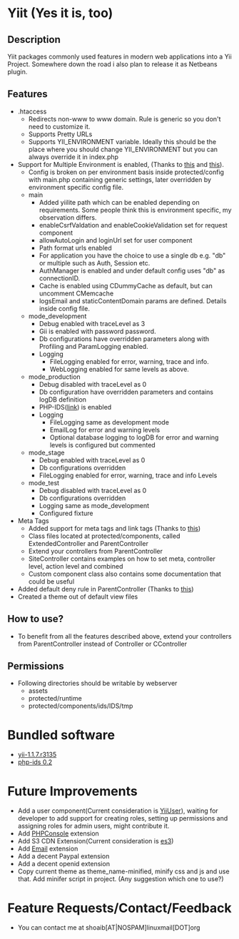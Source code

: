 Yiit (Yes it is, too)
==============

Description
------------------
Yiit packages commonly used features in modern web applications into a Yii Project. Somewhere down the road i also plan to release it as Netbeans plugin.

Features
------------------
* .htaccess
	* Redirects non-www to www domain. Rule is generic so you don't need to customize it.
	* Supports Pretty URLs
	* Supports YII_ENVIRONMENT variable. Ideally this should be the place where you should change YII_ENVIRONMENT but you can always override it in index.php
* Support for Multiple Environment is enabled, (Thanks to [this](http://www.yiiframework.com/wiki/73) and [this](http://www.yiiframework.com/wiki/73/#c34)).
	* Config is broken on per environment basis inside protected/config with main.php containing generic settings, later overridden by environment specific config file.
	* main
		* Added yiilite path which can be enabled depending on requirements. Some people think this is environment specific, my observation differs.
		* enableCsrfValdation and enableCookieValidation set for request component
		* allowAutoLogin and loginUrl set for user component
		* Path format urls enabled
		* For application you have the choice to use a single db e.g. "db" or multiple such as Auth, Session etc.
		* AuthManager is enabled and under default config uses "db" as connectionID.
		* Cache is enabled using CDummyCache as default, but can uncomment CMemcache
		* logsEmail and staticContentDomain params are defined. Details inside config file.
	* mode_development
		* Debug enabled with traceLevel as 3
		* Gii is enabled with password password.
		* Db configurations have overridden parameters along with Profiling and ParamLogging enabled.
		* Logging
			* FileLogging enabled for error, warning, trace and info.
			* WebLogging enabled for same levels as above.
	* mode_production
		* Debug disabled with traceLevel as 0
		* Db configuration have overridden parameters and contains logDB definition
		* PHP-IDS([link](http://www.yiiframework.com/extension/phpids/)) is enabled
		* Logging
			* FileLogging same as development mode
			* EmailLog for error and warning levels
			* Optional database logging to logDB for error and warning levels is configured but commented
	* mode_stage
		* Debug enabled with traceLevel as 0
		* Db configurations overridden
		* FileLogging enabled for error, warning, trace and info Levels
	* mode_test
		* Debug disabled with traceLevel as 0
		* Db configurations overridden
		* Logging same as mode_development
		* Configured fixture
* Meta Tags
	* Added support for meta tags and link tags (Thanks to [this](http://www.yiiframework.com/wiki/54/))
	* Class files located at protected/components, called ExtendedController and ParentController
	* Extend your controllers from ParentController
	* SiteController contains examples on how to set meta, controller level, action level and combined
	* Custom component class also contains some documentation that could be useful
* Added default deny rule in ParentController (Thanks to [this](http://www.yiiframework.com/wiki/169/configuring-controller-access-rules-to-default-deny/))
* Created a theme out of default view files

How to use?
---------------------
* To benefit from all the features described above, extend your controllers from ParentController instead of Controller or CController

Permissions
---------------------
* Following directories should be writable by webserver
	* assets
	* protected/runtime
	* protected/components/ids/IDS/tmp

Bundled software
================
* [yii-1.1.7.r3135](http://www.yiiframework.com/download/)
* [php-ids 0.2](http://www.yiiframework.com/extension/phpids/)

Future Improvements
====================
* Add a user component(Current consideration is [YiiUser](http://code.google.com/p/yii-user)), waiting for developer to add support for creating roles, setting up permissions and assigning roles for admin users, might contribute it.
* Add [PHPConsole](http://www.yiiframework.com/extension/php-console) extension
* Add S3 CDN Extension(Current consideration is [es3](http://www.yiiframework.com/extension/es3/))
* Add [Email](http://www.yiiframework.com/extension/email/) extension
* Add a decent Paypal extension
* Add a decent openid extension
* Copy current theme as theme_name-minified, minify css and js and use that. Add minifer script in project. (Any suggestion which one to use?)

Feature Requests/Contact/Feedback
=================================
* You can contact me at shoaib[AT|NOSPAM]linuxmail[DOT]org
